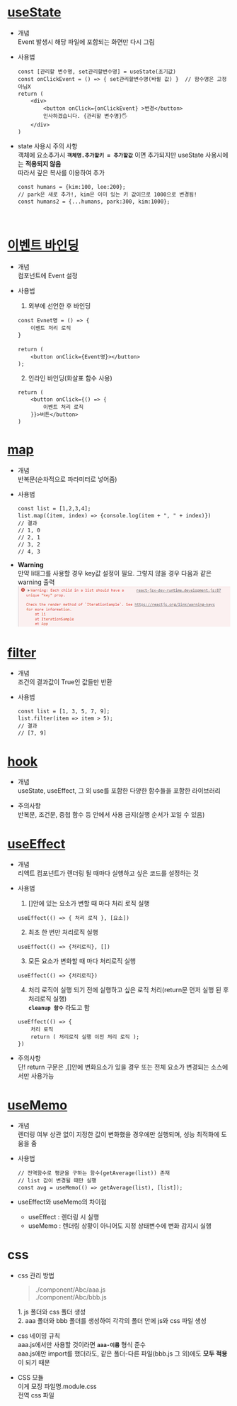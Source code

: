 # [useState](https://github.com/kilhyeongyeong/react_study/blob/master/component-study/component-study/src/components/study/ArrayChange.js)

* 개념<br>
    Event 발생시 해당 파일에 포함되는 화면만 다시 그림

* 사용법<br>
    ```
    const [관리할 변수명, set관리할변수명] = useState(초기값)
    const onClickEvent = () => { set관리할변수명(바뀔 값) }  // 함수명은 고정 아님X
    return (
        <div>
            <button onClick={onClickEvent} >변경</button>
            인사하겠습니다. {관리할 변수명}🖐️
        </div>
    )
    ```

* state 사용시 주의 사항<br>
    객체에 요소추가시 <b>`객체명.추가할키 = 추가할값`</b> 이면 추가되지만 useState 사용시에는 <b>적용되지 않음</b><br>
    따라서 깊은 복사를 이용하여 추가<br>
    ```
    const humans = {kim:100, lee:200};
    // park은 새로 추가!, kim은 이미 있는 키 값이므로 1000으로 변경됨!
    const humans2 = {...humans, park:300, kim:1000}; 
    ```
<br>

# [이벤트 바인딩](https://github.com/kilhyeongyeong/react_study/blob/master/component-study/component-study/src/components/eventhandling/EventPractice.js)

* 개념<br>
    컴포넌트에 Event 설정

* 사용법<br>
    1. 외부에 선언한 후 바인딩
    ```
    const Evnet명 = () => {
        이벤트 처리 로직
    }

    return (
        <button onClick={Event명}></button>
    );
    ```

    2. 인라인 바인딩(화살표 함수 사용)
    ```
    return (
        <button onClick={() => {
            이벤트 처리 로직
        }}>버튼</button>
    )
    ```

# [map](https://github.com/kilhyeongyeong/react_study/blob/master/component-study/component-study/src/components/iteration/IterationSample.js)

* 개념<br>
    반복문(순차적으로 파라미터로 넣어줌)

* 사용법
    ```
    const list = [1,2,3,4];
    list.map((item, index) => {console.log(item + ", " + index)})
    // 결과
    // 1, 0
    // 2, 1
    // 3, 2
    // 4, 3
    ```

* <b>Warning</b><br>
    만약 li태그를 사용할 경우 key값 설정이 필요. 그렇지 않을 경우 다음과 같은 warning 출력<br>
    ![in_map_notinclude_key_warning](https://github.com/kilhyeongyeong/react_study/blob/master/component-study/component-study/src/image/not_include_key_warning.png "warning")<br>

# [filter](https://github.com/kilhyeongyeong/react_study/blob/master/component-study/component-study/src/components/iteration/IterationSample2.js)

* 개념<br>
    조건의 결과값이 True인 값들만 반환

* 사용법
    ```
    const list = [1, 3, 5, 7, 9];
    list.filter(item => item > 5);
    // 결과
    // [7, 9]
    ```

# [hook](https://github.com/kilhyeongyeong/react_study/tree/master/component-study/component-study/src/components/hooks)

* 개념<br>
    useState, useEffect, 그 외 use를 포함한 다양한 함수들을 포함한 라이브러리

* 주의사항<br>
    반복문, 조건문, 중첩 함수 등 안에서 사용 금지(실행 순서가 꼬일 수 있음)

# [useEffect](https://github.com/kilhyeongyeong/react_study/tree/master/component-study/component-study/src/components/hooks/Info.js)

* 개념<br>
    리액트 컴포넌트가 렌더링 될 때마다 실행하고 싶은 코드를 설정하는 것

* 사용법<br>
    1. []안에 있는 요소가 변할 때 마다 처리 로직 실행
    ```
    useEffect(() => { 처리 로직 }, [요소])
    ```
    2. 최초 한 번만 처리로직 실행
    ```
    useEffect(() => {처리로직}, [])
    ```
    3. 모든 요소가 변화할 때 마다 처리로직 실행
    ```
    useEffect(() => {처리로직})
    ```
    4. 처리 로직이 실행 되기 전에 실행하고 싶은 로직 처리(return문 먼저 실행 된 후 처리로직 실행)<br>
    <b>`cleanup 함수`</b> 라도고 함
    ```
    useEffect(() => {
        처리 로직
        return ( 처리로직 실행 이전 처리 로직 );
    })
    ```

* 주의사항<br>
    단! return 구문은 ,[]안에 변화요소가 있을 경우 또는 전체 요소가 변경되는 소스에서만 사용가능

# [useMemo](https://github.com/kilhyeongyeong/react_study/tree/master/component-study/component-study/src/components/hooks/Average.js)

* 개념<br>
    렌더링 여부 상관 없이 지정한 값이 변화했을 경우에만 실행되며, 성능 최적화에 도움을 줌

* 사용법<br>
    ```
    // 전역함수로 평균을 구하는 함수(getAverage(list)) 존재
    // list 값이 변경될 때만 실행
    const avg = useMemo(() => getAverage(list), [list]);
    ```

* useEffect와 useMemo의 차이점
    * useEffect : 렌더링 시 실행
    * useMemo : 렌더링 상황이 아니어도 지정 상태변수에 변화 감지시 실행

# css
* css 관리 방법<br>
    <blockquote> 
    ./component/Abc/aaa.js<br>
    ./component/Abc/bbb.js
    </blockquote>
    1. js 폴더와 css 폴더 생성<br>
    2. aaa 폴더와 bbb 폴더를 생성하여 각각의 폴더 안에 js와 css 파일 생성

* css 네이밍 규칙<br>
    aaa.js에서만 사용할 것이라면 <b>`aaa-이름`</b> 형식 준수<br>
    aaa.js에만 import를 했더라도, 같은 폴더-다른 파일(bbb.js 그 외)에도 <b>모두 적용</b>이 되기 때문

* CSS 모듈<br>
    이게 모징
    파일명.module.css<br>
    전역 css 파일
